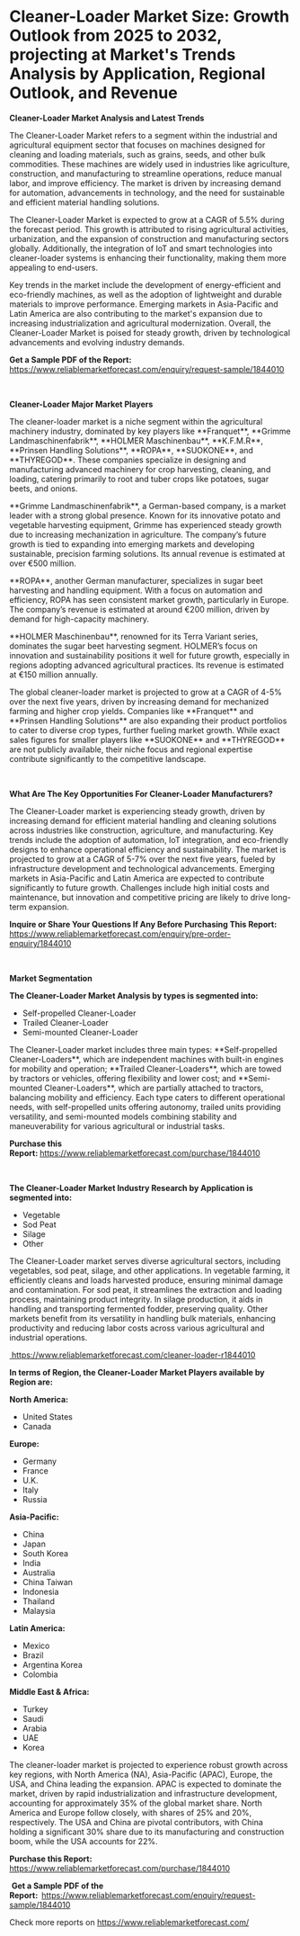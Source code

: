 <p><h1>Cleaner-Loader Market Size: Growth Outlook from 2025 to 2032, projecting at Market's Trends Analysis by Application, Regional Outlook, and Revenue</h1></p><p><strong>Cleaner-Loader Market Analysis and Latest Trends</strong></p>
<p><p>The Cleaner-Loader Market refers to a segment within the industrial and agricultural equipment sector that focuses on machines designed for cleaning and loading materials, such as grains, seeds, and other bulk commodities. These machines are widely used in industries like agriculture, construction, and manufacturing to streamline operations, reduce manual labor, and improve efficiency. The market is driven by increasing demand for automation, advancements in technology, and the need for sustainable and efficient material handling solutions.</p><p>The Cleaner-Loader Market is expected to grow at a CAGR of 5.5% during the forecast period. This growth is attributed to rising agricultural activities, urbanization, and the expansion of construction and manufacturing sectors globally. Additionally, the integration of IoT and smart technologies into cleaner-loader systems is enhancing their functionality, making them more appealing to end-users.</p><p>Key trends in the market include the development of energy-efficient and eco-friendly machines, as well as the adoption of lightweight and durable materials to improve performance. Emerging markets in Asia-Pacific and Latin America are also contributing to the market's expansion due to increasing industrialization and agricultural modernization. Overall, the Cleaner-Loader Market is poised for steady growth, driven by technological advancements and evolving industry demands.</p></p>
<p><strong>Get a Sample PDF of the Report:&nbsp;</strong> <a href="https://www.reliablemarketforecast.com/enquiry/request-sample/1844010?utm_campaign=1893&utm_medium=2&utm_source=Github&utm_content=ia&utm_term=21012025&utm_id=cleaner-loader">https://www.reliablemarketforecast.com/enquiry/request-sample/1844010</a></p>
<p>&nbsp;</p>
<p><strong>Cleaner-Loader Major Market Players</strong></p>
<p><p>The cleaner-loader market is a niche segment within the agricultural machinery industry, dominated by key players like **Franquet**, **Grimme Landmaschinenfabrik**, **HOLMER Maschinenbau**, **K.F.M.R**, **Prinsen Handling Solutions**, **ROPA**, **SUOKONE**, and **THYREGOD**. These companies specialize in designing and manufacturing advanced machinery for crop harvesting, cleaning, and loading, catering primarily to root and tuber crops like potatoes, sugar beets, and onions.</p><p>**Grimme Landmaschinenfabrik**, a German-based company, is a market leader with a strong global presence. Known for its innovative potato and vegetable harvesting equipment, Grimme has experienced steady growth due to increasing mechanization in agriculture. The company’s future growth is tied to expanding into emerging markets and developing sustainable, precision farming solutions. Its annual revenue is estimated at over €500 million.</p><p>**ROPA**, another German manufacturer, specializes in sugar beet harvesting and handling equipment. With a focus on automation and efficiency, ROPA has seen consistent market growth, particularly in Europe. The company’s revenue is estimated at around €200 million, driven by demand for high-capacity machinery.</p><p>**HOLMER Maschinenbau**, renowned for its Terra Variant series, dominates the sugar beet harvesting segment. HOLMER’s focus on innovation and sustainability positions it well for future growth, especially in regions adopting advanced agricultural practices. Its revenue is estimated at €150 million annually.</p><p>The global cleaner-loader market is projected to grow at a CAGR of 4-5% over the next five years, driven by increasing demand for mechanized farming and higher crop yields. Companies like **Franquet** and **Prinsen Handling Solutions** are also expanding their product portfolios to cater to diverse crop types, further fueling market growth. While exact sales figures for smaller players like **SUOKONE** and **THYREGOD** are not publicly available, their niche focus and regional expertise contribute significantly to the competitive landscape.</p></p>
<p>&nbsp;</p>
<p><strong>What Are The Key Opportunities For Cleaner-Loader Manufacturers?</strong></p>
<p><p>The Cleaner-Loader market is experiencing steady growth, driven by increasing demand for efficient material handling and cleaning solutions across industries like construction, agriculture, and manufacturing. Key trends include the adoption of automation, IoT integration, and eco-friendly designs to enhance operational efficiency and sustainability. The market is projected to grow at a CAGR of 5-7% over the next five years, fueled by infrastructure development and technological advancements. Emerging markets in Asia-Pacific and Latin America are expected to contribute significantly to future growth. Challenges include high initial costs and maintenance, but innovation and competitive pricing are likely to drive long-term expansion.</p></p>
<p><strong>Inquire or Share Your Questions If Any Before Purchasing This Report:</strong> <a href="https://www.reliablemarketforecast.com/enquiry/pre-order-enquiry/1844010?utm_campaign=1893&utm_medium=2&utm_source=Github&utm_content=ia&utm_term=21012025&utm_id=cleaner-loader">https://www.reliablemarketforecast.com/enquiry/pre-order-enquiry/1844010</a></p>
<p>&nbsp;</p>
<p><strong>Market Segmentation</strong></p>
<p><strong>The Cleaner-Loader Market Analysis by types is segmented into:</strong></p>
<p><ul><li>Self-propelled Cleaner-Loader</li><li>Trailed Cleaner-Loader</li><li>Semi-mounted Cleaner-Loader</li></ul></p>
<p><p>The Cleaner-Loader market includes three main types: **Self-propelled Cleaner-Loaders**, which are independent machines with built-in engines for mobility and operation; **Trailed Cleaner-Loaders**, which are towed by tractors or vehicles, offering flexibility and lower cost; and **Semi-mounted Cleaner-Loaders**, which are partially attached to tractors, balancing mobility and efficiency. Each type caters to different operational needs, with self-propelled units offering autonomy, trailed units providing versatility, and semi-mounted models combining stability and maneuverability for various agricultural or industrial tasks.</p></p>
<p><strong>Purchase this Report:&nbsp;</strong><a href="https://www.reliablemarketforecast.com/purchase/1844010?utm_campaign=1893&utm_medium=2&utm_source=Github&utm_content=ia&utm_term=21012025&utm_id=cleaner-loader">https://www.reliablemarketforecast.com/purchase/1844010</a></p>
<p>&nbsp;</p>
<p><strong>The Cleaner-Loader Market Industry Research by Application is segmented into:</strong></p>
<p><ul><li>Vegetable</li><li>Sod Peat</li><li>Silage</li><li>Other</li></ul></p>
<p><p>The Cleaner-Loader market serves diverse agricultural sectors, including vegetables, sod peat, silage, and other applications. In vegetable farming, it efficiently cleans and loads harvested produce, ensuring minimal damage and contamination. For sod peat, it streamlines the extraction and loading process, maintaining product integrity. In silage production, it aids in handling and transporting fermented fodder, preserving quality. Other markets benefit from its versatility in handling bulk materials, enhancing productivity and reducing labor costs across various agricultural and industrial operations.</p></p>
<p><a href="https://www.reliablemarketforecast.com/cleaner-loader-r1844010?utm_campaign=1893&utm_medium=2&utm_source=Github&utm_content=ia&utm_term=21012025&utm_id=cleaner-loader">&nbsp;https://www.reliablemarketforecast.com/cleaner-loader-r1844010</a></p>
<p><strong>In terms of Region, the Cleaner-Loader Market Players available by Region are:</strong></p>
<p>
    <p> <strong> North America: </strong>
        <ul>
            <li>United States</li>
            <li>Canada</li>
        </ul>
        </p> 
    <p> <strong> Europe: </strong>
        <ul>
            <li>Germany</li>
            <li>France</li>
            <li>U.K.</li>
            <li>Italy</li>
            <li>Russia</li>
        </ul>
        </p> 
    <p> <strong> Asia-Pacific: </strong>
        <ul>
            <li>China</li>
            <li>Japan</li>
            <li>South Korea</li>
            <li>India</li>
            <li>Australia</li>
            <li>China Taiwan</li>
            <li>Indonesia</li>
            <li>Thailand</li>
            <li>Malaysia</li>
        </ul>
        </p> 
    <p> <strong> Latin America: </strong>
        <ul>
            <li>Mexico</li>
            <li>Brazil</li>
            <li>Argentina Korea</li>
            <li>Colombia</li>
        </ul>
        </p> 
    <p> <strong> Middle East & Africa: </strong>
        <ul>
            <li>Turkey</li>
            <li>Saudi</li>
            <li>Arabia</li>
            <li>UAE</li>
            <li>Korea</li>
        </ul>
    </p>
    </p>
<p><p>The cleaner-loader market is projected to experience robust growth across key regions, with North America (NA), Asia-Pacific (APAC), Europe, the USA, and China leading the expansion. APAC is expected to dominate the market, driven by rapid industrialization and infrastructure development, accounting for approximately 35% of the global market share. North America and Europe follow closely, with shares of 25% and 20%, respectively. The USA and China are pivotal contributors, with China holding a significant 30% share due to its manufacturing and construction boom, while the USA accounts for 22%.</p></p>
<p><strong>Purchase this Report: </strong><a href="https://www.reliablemarketforecast.com/purchase/1844010?utm_campaign=1893&utm_medium=2&utm_source=Github&utm_content=ia&utm_term=21012025&utm_id=cleaner-loader">https://www.reliablemarketforecast.com/purchase/1844010</a></p>
<p>&nbsp;<strong>Get a Sample PDF of the Report:&nbsp;&nbsp;</strong><a href="https://www.reliablemarketforecast.com/enquiry/request-sample/1844010?utm_campaign=1893&utm_medium=2&utm_source=Github&utm_content=ia&utm_term=21012025&utm_id=cleaner-loader">https://www.reliablemarketforecast.com/enquiry/request-sample/1844010</a></p>
<p><strong></strong></p>
<p>Check more reports on <a href="https://www.reliablemarketforecast.com/?utm_campaign=1893&utm_medium=2&utm_source=Github&utm_content=ia&utm_term=21012025&utm_id=cleaner-loader">https://www.reliablemarketforecast.com/</a></p>